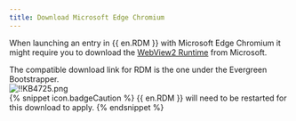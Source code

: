 ```yaml
---
title: Download Microsoft Edge Chromium
---
```

When launching an entry in {{ en.RDM }} with Microsoft Edge Chromium it might require you to download the [WebView2 Runtime](https://developer.microsoft.com/en-us/microsoft-edge/webview2/#download-section) from Microsoft.  

The compatible download link for RDM is the one under the Evergreen Bootstrapper.  
![!!KB4725.png](https://webdevolutions.azureedge.net/docs/en/kb/KB4725.png)  
{% snippet icon.badgeCaution %}
{{ en.RDM }} will need to be restarted for this download to apply.
{% endsnippet %}
